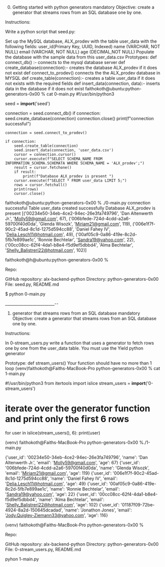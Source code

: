 0. Getting started with python generators
mandatory
Objective: create a generator that streams rows from an SQL database one by one.

Instructions:

Write a python script that seed.py:

Set up the MySQL database, ALX_prodev with the table user_data with the following fields:
user_id(Primary Key, UUID, Indexed)
name (VARCHAR, NOT NULL)
email (VARCHAR, NOT NULL)
age (DECIMAL,NOT NULL)
Populate the database with the sample data from this user_data.csv
Prototypes:
def connect_db() :- connects to the mysql database server
def create_database(connection):- creates the database ALX_prodev if it does not exist
def connect_to_prodev() connects the the ALX_prodev database in MYSQL
def create_table(connection):- creates a table user_data if it does not exists with the required fields
def insert_data(connection, data):- inserts data in the database if it does not exist
faithokoth@ubuntu:python-generators-0x00 % cat 0-main.py
#!/usr/bin/python3

seed = __import__('seed')

connection = seed.connect_db()
if connection:
    seed.create_database(connection)
    connection.close()
    print(f"connection successful")

    connection = seed.connect_to_prodev()

    if connection:
        seed.create_table(connection)
        seed.insert_data(connection, 'user_data.csv')
        cursor = connection.cursor()
        cursor.execute(f"SELECT SCHEMA_NAME FROM INFORMATION_SCHEMA.SCHEMATA WHERE SCHEMA_NAME = 'ALX_prodev';")
        result = cursor.fetchone()
        if result:
            print(f"Database ALX_prodev is present ")
        cursor.execute(f"SELECT * FROM user_data LIMIT 5;")
        rows = cursor.fetchall()
        print(rows)
        cursor.close()

faithokoth@ubuntu:python-generators-0x00 % ./0-main.py
connection successful
Table user_data created successfully
Database ALX_prodev is present 
[('00234e50-34eb-4ce2-94ec-26e3fa749796', 'Dan Altenwerth Jr.', 'Molly59@gmail.com', 67), ('006bfede-724d-4cdd-a2a6-59700f40d0da', 'Glenda Wisozk', 'Miriam21@gmail.com', 119), ('006e1f7f-90c2-45ad-8c1d-1275d594cc88', 'Daniel Fahey IV', 'Delia.Lesch11@hotmail.com', 49), ('00af05c9-0a86-419e-8c2d-5fb7e899ae1c', 'Ronnie Bechtelar', 'Sandra19@yahoo.com', 22), ('00cc08cc-62f4-4da1-b8e4-f5d9ef5dbbd4', 'Alma Bechtelar', 'Shelly_Balistreri22@hotmail.com', 102)]

faithokoth@h@ubuntu:python-generators-0x00 % 

Repo:

GitHub repository: alx-backend-python
Directory: python-generators-0x00
File: seed.py, README.md

$ python 0-main.py

_________________________--
1. generator that streams rows from an SQL database
mandatory
Objective: create a generator that streams rows from an SQL database one by one.

Instructions:

In 0-stream_users.py write a function that uses a generator to fetch rows one by one from the user_data table. You must use the Yield python generator

Prototype: def stream_users()
Your function should have no more than 1 loop
(venv)faithokoth@Faiths-MacBook-Pro python-generators-0x00 % cat 1-main.py 

#!/usr/bin/python3
from itertools import islice
stream_users = __import__('0-stream_users')

# iterate over the generator function and print only the first 6 rows

for user in islice(stream_users(), 6):
    print(user)

(venv) faithokoth@Faiths-MacBook-Pro python-generators-0x00 %./1-main.py

{'user_id': '00234e50-34eb-4ce2-94ec-26e3fa749796', 'name': 'Dan Altenwerth Jr.', 'email': 'Molly59@gmail.com', 'age': 67}
{'user_id': '006bfede-724d-4cdd-a2a6-59700f40d0da', 'name': 'Glenda Wisozk', 'email': 'Miriam21@gmail.com', 'age': 119}
{'user_id': '006e1f7f-90c2-45ad-8c1d-1275d594cc88', 'name': 'Daniel Fahey IV', 'email': 'Delia.Lesch11@hotmail.com', 'age': 49}
{'user_id': '00af05c9-0a86-419e-8c2d-5fb7e899ae1c', 'name': 'Ronnie Bechtelar', 'email': 'Sandra19@yahoo.com', 'age': 22}
{'user_id': '00cc08cc-62f4-4da1-b8e4-f5d9ef5dbbd4', 'name': 'Alma Bechtelar', 'email': 'Shelly_Balistreri22@hotmail.com', 'age': 102}
{'user_id': '01187f09-72be-4924-8a2d-150645dcadad', 'name': 'Jonathon Jones', 'email': 'Jody.Quigley-Ziemann33@yahoo.com', 'age': 116}

(venv) faithokoth@Faiths-MacBook-Pro python-generators-0x00 %

Repo:

GitHub repository: alx-backend-python
Directory: python-generators-0x00
File: 0-stream_users.py, README.md

pyhon 1-main.py